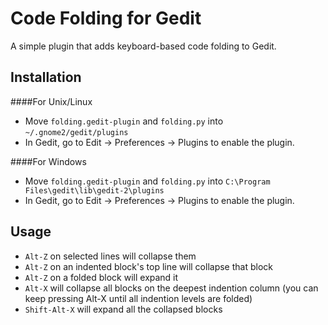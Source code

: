 Code Folding for Gedit
========================

A simple plugin that adds keyboard-based code folding to Gedit.

Installation
--------------

####For Unix/Linux
* Move `folding.gedit-plugin` and `folding.py` into `~/.gnome2/gedit/plugins`
* In Gedit, go to Edit &rarr; Preferences &rarr; Plugins to enable the plugin.

####For Windows
* Move `folding.gedit-plugin` and `folding.py` into `C:\Program Files\gedit\lib\gedit-2\plugins`
* In Gedit, go to Edit &rarr; Preferences &rarr; Plugins to enable the plugin.

Usage
--------

* `Alt-Z` on selected lines will collapse them
* `Alt-Z` on an indented block's top line will collapse that block
* `Alt-Z` on a folded block will expand it
* `Alt-X` will collapse all blocks on the deepest indention column (you can keep pressing Alt-X until all indention levels are folded)
* `Shift-Alt-X` will expand all the collapsed blocks